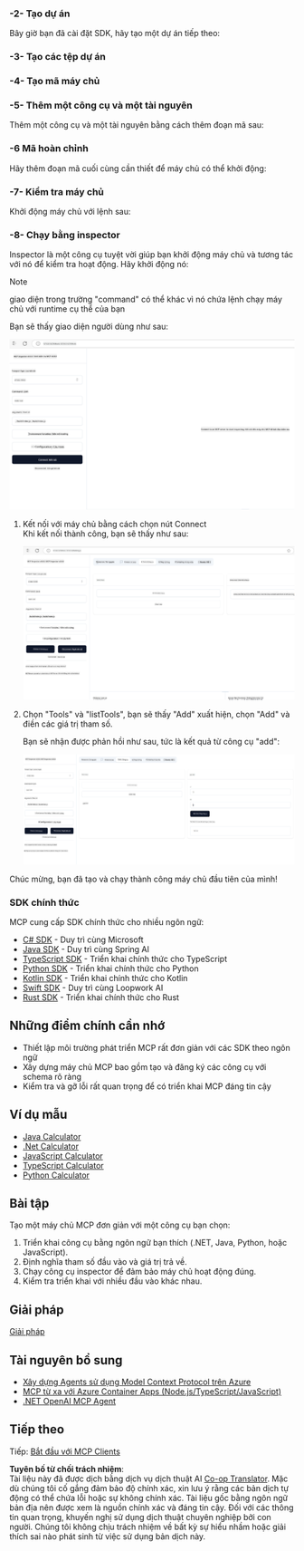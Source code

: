<!--
CO_OP_TRANSLATOR_METADATA:
{
  "original_hash": "bf05718d019040cf0c7d4ccc6d6a1a88",
  "translation_date": "2025-06-13T06:04:02+00:00",
  "source_file": "03-GettingStarted/01-first-server/README.md",
  "language_code": "vi"
}
-->
### -2- Tạo dự án

Bây giờ bạn đã cài đặt SDK, hãy tạo một dự án tiếp theo:

### -3- Tạo các tệp dự án

### -4- Tạo mã máy chủ

### -5- Thêm một công cụ và một tài nguyên

Thêm một công cụ và một tài nguyên bằng cách thêm đoạn mã sau:

### -6 Mã hoàn chỉnh

Hãy thêm đoạn mã cuối cùng cần thiết để máy chủ có thể khởi động:

### -7- Kiểm tra máy chủ

Khởi động máy chủ với lệnh sau:

### -8- Chạy bằng inspector

Inspector là một công cụ tuyệt vời giúp bạn khởi động máy chủ và tương tác với nó để kiểm tra hoạt động. Hãy khởi động nó:

> [!NOTE]
> giao diện trong trường "command" có thể khác vì nó chứa lệnh chạy máy chủ với runtime cụ thể của bạn

Bạn sẽ thấy giao diện người dùng như sau:

![Connect](../../../../translated_images/connect.141db0b2bd05f096fb1dd91273771fd8b2469d6507656c3b0c9df4b3c5473929.vi.png)

1. Kết nối với máy chủ bằng cách chọn nút Connect  
   Khi kết nối thành công, bạn sẽ thấy như sau:

   ![Connected](../../../../translated_images/connected.73d1e042c24075d386cacdd4ee7cd748c16364c277d814e646ff2f7b5eefde85.vi.png)

2. Chọn "Tools" và "listTools", bạn sẽ thấy "Add" xuất hiện, chọn "Add" và điền các giá trị tham số.

   Bạn sẽ nhận được phản hồi như sau, tức là kết quả từ công cụ "add":

   ![Result of running add](../../../../translated_images/ran-tool.a5a6ee878c1369ec1e379b81053395252a441799dbf23416c36ddf288faf8249.vi.png)

Chúc mừng, bạn đã tạo và chạy thành công máy chủ đầu tiên của mình!

### SDK chính thức

MCP cung cấp SDK chính thức cho nhiều ngôn ngữ:
- [C# SDK](https://github.com/modelcontextprotocol/csharp-sdk) - Duy trì cùng Microsoft
- [Java SDK](https://github.com/modelcontextprotocol/java-sdk) - Duy trì cùng Spring AI
- [TypeScript SDK](https://github.com/modelcontextprotocol/typescript-sdk) - Triển khai chính thức cho TypeScript
- [Python SDK](https://github.com/modelcontextprotocol/python-sdk) - Triển khai chính thức cho Python
- [Kotlin SDK](https://github.com/modelcontextprotocol/kotlin-sdk) - Triển khai chính thức cho Kotlin
- [Swift SDK](https://github.com/modelcontextprotocol/swift-sdk) - Duy trì cùng Loopwork AI
- [Rust SDK](https://github.com/modelcontextprotocol/rust-sdk) - Triển khai chính thức cho Rust

## Những điểm chính cần nhớ

- Thiết lập môi trường phát triển MCP rất đơn giản với các SDK theo ngôn ngữ
- Xây dựng máy chủ MCP bao gồm tạo và đăng ký các công cụ với schema rõ ràng
- Kiểm tra và gỡ lỗi rất quan trọng để có triển khai MCP đáng tin cậy

## Ví dụ mẫu

- [Java Calculator](../samples/java/calculator/README.md)
- [.Net Calculator](../../../../03-GettingStarted/samples/csharp)
- [JavaScript Calculator](../samples/javascript/README.md)
- [TypeScript Calculator](../samples/typescript/README.md)
- [Python Calculator](../../../../03-GettingStarted/samples/python)

## Bài tập

Tạo một máy chủ MCP đơn giản với một công cụ bạn chọn:
1. Triển khai công cụ bằng ngôn ngữ bạn thích (.NET, Java, Python, hoặc JavaScript).
2. Định nghĩa tham số đầu vào và giá trị trả về.
3. Chạy công cụ inspector để đảm bảo máy chủ hoạt động đúng.
4. Kiểm tra triển khai với nhiều đầu vào khác nhau.

## Giải pháp

[Giải pháp](./solution/README.md)

## Tài nguyên bổ sung

- [Xây dựng Agents sử dụng Model Context Protocol trên Azure](https://learn.microsoft.com/azure/developer/ai/intro-agents-mcp)
- [MCP từ xa với Azure Container Apps (Node.js/TypeScript/JavaScript)](https://learn.microsoft.com/samples/azure-samples/mcp-container-ts/mcp-container-ts/)
- [.NET OpenAI MCP Agent](https://learn.microsoft.com/samples/azure-samples/openai-mcp-agent-dotnet/openai-mcp-agent-dotnet/)

## Tiếp theo

Tiếp: [Bắt đầu với MCP Clients](/03-GettingStarted/02-client/README.md)

**Tuyên bố từ chối trách nhiệm**:  
Tài liệu này đã được dịch bằng dịch vụ dịch thuật AI [Co-op Translator](https://github.com/Azure/co-op-translator). Mặc dù chúng tôi cố gắng đảm bảo độ chính xác, xin lưu ý rằng các bản dịch tự động có thể chứa lỗi hoặc sự không chính xác. Tài liệu gốc bằng ngôn ngữ bản địa nên được xem là nguồn chính xác và đáng tin cậy. Đối với các thông tin quan trọng, khuyến nghị sử dụng dịch thuật chuyên nghiệp bởi con người. Chúng tôi không chịu trách nhiệm về bất kỳ sự hiểu nhầm hoặc giải thích sai nào phát sinh từ việc sử dụng bản dịch này.